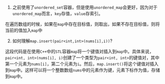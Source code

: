 1. 之前使用了`unordered_set`容器，但是使用`unordered_map`会更好，因为对于`unordered_map`而言，`key`存值，`value`存索引。

在遍历数组的时候，如果在`map`中存在目标值，则取出，如果不存在目标值，则将当前的值加入`map`中

2. 如何理解`map.insert(pair<int,int>(nums[i],i))`?

这段代码是在使用`C++`中的`STL`容器`map`将一个键值对插入到`map`中。具体来说，`pair<int, int>(nums[i], i)`创建了一个类型为`pair<int, int>`的键值对，其中第一个元素为`nums[i]`，第二个元素为`i`。然后，`map.insert()`将这个键值对插入到`map`中。这样可以将一个整数数组`nums`中的元素作为键，元素下标作为值，存储到`map`中。

